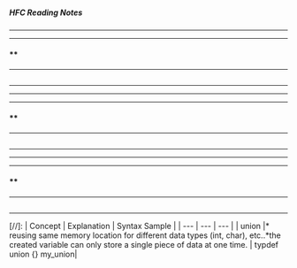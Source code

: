 ##### HFC Reading Notes

___
---   
#### **   
---   
```
```
___
___
---   
#### **   
---   
```
```
___
___
---   
#### **   
---   
```
```
___

[//]:
| Concept | Explanation | Syntax Sample |
| --- | --- | --- |
| union |* reusing same memory location for different data types (int, char), etc..*the created variable can only store a single piece of data at one time. | typdef union {} my_union|
